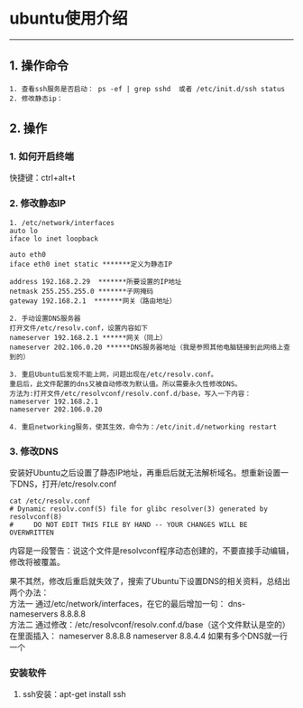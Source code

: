 # ubuntu使用介绍
------

## 1. 操作命令
```
1. 查看ssh服务是否启动： ps -ef | grep sshd  或者 /etc/init.d/ssh status
2. 修改静态ip： 

```

## 2. 操作
### 1. 如何开启终端
快捷键：ctrl+alt+t
### 2. 修改静态IP
```
1. /etc/network/interfaces
auto lo
iface lo inet loopback
 
auto eth0
iface eth0 inet static *******定义为静态IP
 
address 192.168.2.29  *******所要设置的IP地址
netmask 255.255.255.0 *******子网掩码
gateway 192.168.2.1  *******网关（路由地址）

2. 手动设置DNS服务器
打开文件/etc/resolv.conf，设置内容如下
nameserver 192.168.2.1 ******网关（同上）
nameserver 202.106.0.20 ******DNS服务器地址（我是参照其他电脑链接到此网络上查到的）

3. 重启Ubuntu后发现不能上网，问题出现在/etc/resolv.conf。
重启后，此文件配置的dns又被自动修改为默认值。所以需要永久性修改DNS。
方法为:打开文件/etc/resolvconf/resolv.conf.d/base，写入一下内容：
nameserver 192.168.2.1
nameserver 202.106.0.20

4. 重启networking服务，使其生效，命令为：/etc/init.d/networking restart

```

### 3. 修改DNS
安装好Ubuntu之后设置了静态IP地址，再重启后就无法解析域名。想重新设置一下DNS，打开/etc/resolv.conf
```
cat /etc/resolv.conf
# Dynamic resolv.conf(5) file for glibc resolver(3) generated by resolvconf(8)
#     DO NOT EDIT THIS FILE BY HAND -- YOUR CHANGES WILL BE OVERWRITTEN
```
内容是一段警告：说这个文件是resolvconf程序动态创建的，不要直接手动编辑，修改将被覆盖。

果不其然，修改后重启就失效了，搜索了Ubuntu下设置DNS的相关资料，总结出两个办法：  
方法一 通过/etc/network/interfaces，在它的最后增加一句：
dns-nameservers 8.8.8.8  
方法二 通过修改：/etc/resolvconf/resolv.conf.d/base（这个文件默认是空的）
在里面插入：
nameserver 8.8.8.8
nameserver 8.8.4.4
如果有多个DNS就一行一个

### 安装软件
1. ssh安装：apt-get install ssh